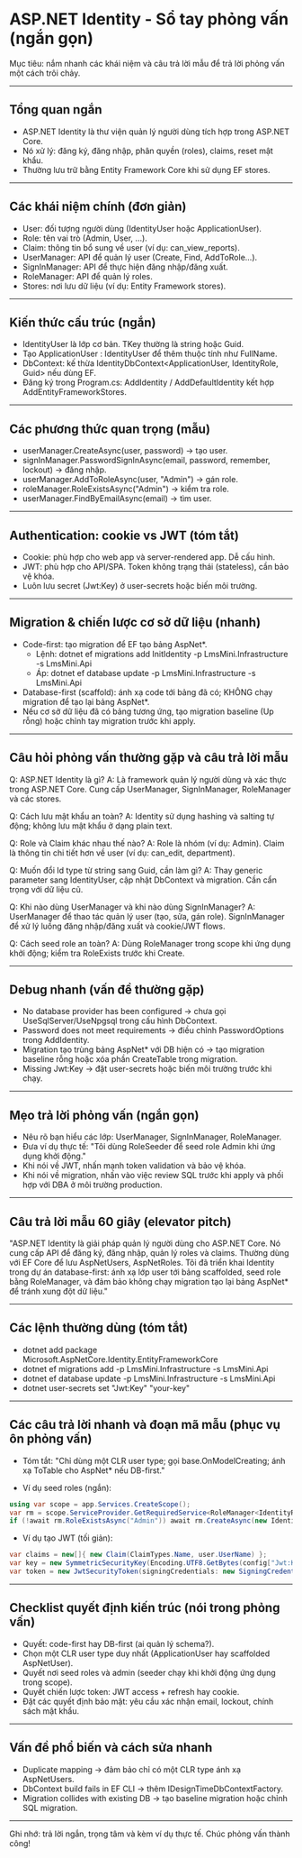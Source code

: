 ﻿# ASP.NET Identity - Sổ tay phỏng vấn (ngắn gọn)

Mục tiêu: nắm nhanh các khái niệm và câu trả lời mẫu để trả lời phỏng vấn một cách trôi chảy.

---

## Tổng quan ngắn

- ASP.NET Identity là thư viện quản lý người dùng tích hợp trong ASP.NET Core.
- Nó xử lý: đăng ký, đăng nhập, phân quyền (roles), claims, reset mật khẩu.
- Thường lưu trữ bằng Entity Framework Core khi sử dụng EF stores.

---

## Các khái niệm chính (đơn giản)

- User: đối tượng người dùng (IdentityUser hoặc ApplicationUser).
- Role: tên vai trò (Admin, User, ...).
- Claim: thông tin bổ sung về user (ví dụ: can_view_reports).
- UserManager<T>: API để quản lý user (Create, Find, AddToRole...).
- SignInManager<T>: API để thực hiện đăng nhập/đăng xuất.
- RoleManager<TRole>: API để quản lý roles.
- Stores: nơi lưu dữ liệu (ví dụ: Entity Framework stores).

---

## Kiến thức cấu trúc (ngắn)

- IdentityUser<TKey> là lớp cơ bản. TKey thường là string hoặc Guid.
- Tạo ApplicationUser : IdentityUser<Guid> để thêm thuộc tính như FullName.
- DbContext: kế thừa IdentityDbContext<ApplicationUser, IdentityRole<Guid>, Guid> nếu dùng EF.
- Đăng ký trong Program.cs: AddIdentity / AddDefaultIdentity kết hợp AddEntityFrameworkStores.

---

## Các phương thức quan trọng (mẫu)

- userManager.CreateAsync(user, password) → tạo user.
- signInManager.PasswordSignInAsync(email, password, remember, lockout) → đăng nhập.
- userManager.AddToRoleAsync(user, "Admin") → gán role.
- roleManager.RoleExistsAsync("Admin") → kiểm tra role.
- userManager.FindByEmailAsync(email) → tìm user.

---

## Authentication: cookie vs JWT (tóm tắt)

- Cookie: phù hợp cho web app và server-rendered app. Dễ cấu hình.
- JWT: phù hợp cho API/SPA. Token không trạng thái (stateless), cần bảo vệ khóa.
- Luôn lưu secret (Jwt:Key) ở user-secrets hoặc biến môi trường.

---

## Migration & chiến lược cơ sở dữ liệu (nhanh)

- Code-first: tạo migration để EF tạo bảng AspNet*.
  - Lệnh: dotnet ef migrations add InitIdentity -p LmsMini.Infrastructure -s LmsMini.Api
  - Áp: dotnet ef database update -p LmsMini.Infrastructure -s LmsMini.Api
- Database-first (scaffold): ánh xạ code tới bảng đã có; KHÔNG chạy migration để tạo lại bảng AspNet*.
- Nếu cơ sở dữ liệu đã có bảng tương ứng, tạo migration baseline (Up rỗng) hoặc chỉnh tay migration trước khi apply.

---

## Câu hỏi phỏng vấn thường gặp và câu trả lời mẫu

Q: ASP.NET Identity là gì?
A: Là framework quản lý người dùng và xác thực trong ASP.NET Core. Cung cấp UserManager, SignInManager, RoleManager và các stores.

Q: Cách lưu mật khẩu an toàn?
A: Identity sử dụng hashing và salting tự động; không lưu mật khẩu ở dạng plain text.

Q: Role và Claim khác nhau thế nào?
A: Role là nhóm (ví dụ: Admin). Claim là thông tin chi tiết hơn về user (ví dụ: can_edit, department).

Q: Muốn đổi Id type từ string sang Guid, cần làm gì?
A: Thay generic parameter sang IdentityUser<Guid>, cập nhật DbContext và migration. Cần cẩn trọng với dữ liệu cũ.

Q: Khi nào dùng UserManager và khi nào dùng SignInManager?
A: UserManager để thao tác quản lý user (tạo, sửa, gán role). SignInManager để xử lý luồng đăng nhập/đăng xuất và cookie/JWT flows.

Q: Cách seed role an toàn?
A: Dùng RoleManager trong scope khi ứng dụng khởi động; kiểm tra RoleExists trước khi Create.

---

## Debug nhanh (vấn đề thường gặp)

- No database provider has been configured → chưa gọi UseSqlServer/UseNpgsql trong cấu hình DbContext.
- Password does not meet requirements → điều chỉnh PasswordOptions trong AddIdentity.
- Migration tạo trùng bảng AspNet* với DB hiện có → tạo migration baseline rỗng hoặc xóa phần CreateTable trong migration.
- Missing Jwt:Key → đặt user-secrets hoặc biến môi trường trước khi chạy.

---

## Mẹo trả lời phỏng vấn (ngắn gọn)

- Nêu rõ bạn hiểu các lớp: UserManager, SignInManager, RoleManager.
- Đưa ví dụ thực tế: "Tôi dùng RoleSeeder để seed role Admin khi ứng dụng khởi động." 
- Khi nói về JWT, nhấn mạnh token validation và bảo vệ khóa.
- Khi nói về migration, nhấn vào việc review SQL trước khi apply và phối hợp với DBA ở môi trường production.

---

## Câu trả lời mẫu 60 giây (elevator pitch)

"ASP.NET Identity là giải pháp quản lý người dùng cho ASP.NET Core. Nó cung cấp API để đăng ký, đăng nhập, quản lý roles và claims. Thường dùng với EF Core để lưu AspNetUsers, AspNetRoles. Tôi đã triển khai Identity trong dự án database-first: ánh xạ lớp user tới bảng scaffolded, seed role bằng RoleManager, và đảm bảo không chạy migration tạo lại bảng AspNet* để tránh xung đột dữ liệu."

---

## Các lệnh thường dùng (tóm tắt)

- dotnet add package Microsoft.AspNetCore.Identity.EntityFrameworkCore
- dotnet ef migrations add <Name> -p LmsMini.Infrastructure -s LmsMini.Api
- dotnet ef database update -p LmsMini.Infrastructure -s LmsMini.Api
- dotnet user-secrets set "Jwt:Key" "your-key"

---

## Các câu trả lời nhanh và đoạn mã mẫu (phục vụ ôn phỏng vấn)

- Tóm tắt: "Chỉ dùng một CLR user type; gọi base.OnModelCreating; ánh xạ ToTable cho AspNet* nếu DB-first."

- Ví dụ seed roles (ngắn):

```csharp
using var scope = app.Services.CreateScope();
var rm = scope.ServiceProvider.GetRequiredService<RoleManager<IdentityRole<Guid>>>();
if (!await rm.RoleExistsAsync("Admin")) await rm.CreateAsync(new IdentityRole<Guid>("Admin"));
```

- Ví dụ tạo JWT (tối giản):

```csharp
var claims = new[]{ new Claim(ClaimTypes.Name, user.UserName) };
var key = new SymmetricSecurityKey(Encoding.UTF8.GetBytes(config["Jwt:Key"]));
var token = new JwtSecurityToken(signingCredentials: new SigningCredentials(key, SecurityAlgorithms.HmacSha256), claims: claims, expires: DateTime.UtcNow.AddHours(1));
```

---

## Checklist quyết định kiến trúc (nói trong phỏng vấn)

- Quyết: code-first hay DB-first (ai quản lý schema?).
- Chọn một CLR user type duy nhất (ApplicationUser hay scaffolded AspNetUser).
- Quyết nơi seed roles và admin (seeder chạy khi khởi động ứng dụng trong scope).
- Quyết chiến lược token: JWT access + refresh hay cookie.
- Đặt các quyết định bảo mật: yêu cầu xác nhận email, lockout, chính sách mật khẩu.

---

## Vấn đề phổ biến và cách sửa nhanh

- Duplicate mapping → đảm bảo chỉ có một CLR type ánh xạ AspNetUsers.
- DbContext build fails in EF CLI → thêm IDesignTimeDbContextFactory.
- Migration collides with existing DB → tạo baseline migration hoặc chỉnh SQL migration.

---

Ghi nhớ: trả lời ngắn, trọng tâm và kèm ví dụ thực tế. Chúc phỏng vấn thành công!
